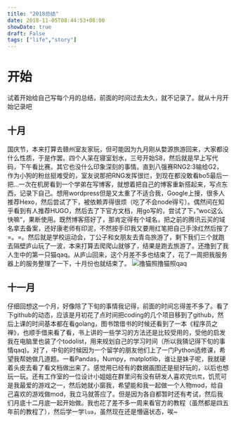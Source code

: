 ```yaml
---
title: "2018总结"
date: 2018-11-05T08:44:53+08:00
showDate: true
draft: False
tags: ["life","story"]
---
```


# 开始

试着开始给自己写每个月的总结，前面的时间过去太久，就不记录了。就从十月开始记录吧

## 十月

国庆节，本来打算去赣州室友家玩，但可能因为九月刚从婺源旅游回来，大家都没什么性质，于是作罢。四个人呆在寝室划水，三号开始S8，然后就是早上写代码，下午看比赛。其它也没什么印象深刻的事情。直到八强赛RNG2:3输给G2，作为小狗的粉丝挺难受的，室友说那把RNG发挥很烂，到现在都没敢看bo5最后一把...一次在机房看到一个学弟在写博客，就想着把自己的博客重新搭起来，写点东西，记录下自己。想用wordpress但是又太重了不适合我，Google上搜，很多人推荐Hexo，然后尝试了下，被依赖弄得很烦（吃了不会node得亏）。偶然间在知乎看到有人推荐HUGO，然后去了下官方文档，用go写的，尝试了下，”woc这么快嘛“，果断使用。既然博客搭好了，那肯定得有个域名，把之前的腾讯云买的域名拿去备案，还好康老师有印泥，不然按手印我又要用红笔把自己手涂红然后按了=。=。然后就是学校运动会，丁公子和女朋友去青岛旅游了，剩下我们三个就跑去隔壁庐山玩了一波，本来打算去爬爬山就够了，结果是跑去旅游了。还撸到了我人生中的第一只猫qaq。从庐山回来，这个月差不多也结束了，花了一周把我服务器上的服务整理了一下，十月份也就结束了。 ![撸猫照](../lumao.jpg)撸猫照qaq

## 十一月

仔细回想这一个月，好像除了下旬的事情我记得，前面的时间忘得差不多了。看了下github的动态，应该是月初花了点时间把coding的几个项目移到了github，然后上课的时间基本都在看golang，图书馆借书的时候还看到了一本《程序员之禅》，也顺手借来看了看，书上讲的一些学习的方法还是比较受用的，受他的启发我在电脑里也装了个todolist，用来规划自己的学习时间（所以我猜记得下旬的事情qaq)。对了，中旬的时候因为一个留学的朋友他们上了一门Python选修课，希望我帮她做几道题。一看Pandas，Numpy，matplotlib，谁让是妹子呢，我就硬着头皮去看了看文档做出来了。感觉用已经有的数据画图还是挺好玩的，以后也想玩一玩。还有工作室的一位设计小姐姐在群里问有没有研发人喜欢完`饥荒`，饥荒可是我最爱的游戏之一，然后她就小窗我，希望能和我一起做一个人物mod，给自己喜欢的游戏做mod，我立马就答应了。但是因为各自都暂时还有考试，然后我们月底十二月底一起开始做。我也花了差不多一周来看官方的教程（虽然都是四五年前的教程了），然后学一学`lua`，虽然现在还是懵逼状态，唉~